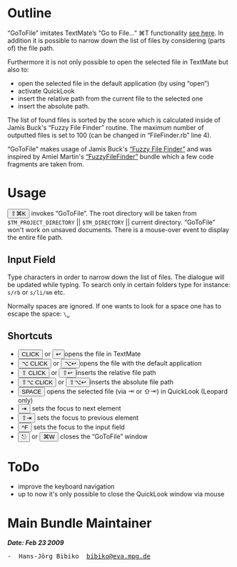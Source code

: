 # Outline #

“GoToFile” imitates TextMate’s “Go to File…” ⌘T functionality [see here](http://manual.macromates.com/en/working_with_multiple_files#moving_between_files_with_grace). In addition it is possible to narrow down the list of files by considering (parts of) the file path. 

Furthermore it is not only possible to open the selected file in TextMate but also to:

* open the selected file in the default application (by using “open”)
* activate QuickLook
* insert the relative path from the current file to the selected one
* insert the absolute path.

The list of found files is sorted by the score which is calculated inside of Jamis Buck's “Fuzzy File Finder” routine. The maximum number of outputted files is set to 100 (can be changed in “FileFinder.rb” line 4).

“GoToFile” makes usage of Jamis Buck's [“Fuzzy File Finder”](http://github.com/jamis/fuzzy_file_finder) and was inspired by Amiel Martin's [“FuzzyFileFinder”](http://github.com/amiel/gotofile.tmbundle/tree/amiels_original) bundle which a few code fragments are taken from.

# Usage #

<button>⇧⌘K</button> invokes “GoToFile”. The root directory will be taken from `$TM_PROJECT_DIRECTORY` || `$TM_DIRECTORY` || current directory. “GoToFile” won't work on unsaved documents. There is a mouse-over event to display the entire file path.


## Input Field ##

Type characters in order to narrow down the list of files. The dialogue will be updated while typing. To search only in certain folders type for instance: `s/rb` or `s/li/mm` etc.

Normally spaces are ignored. If one wants to look for a space one has to escape the space: `\␣`

## Shortcuts ##

* <button>CLICK</button> or <button>&#x21A9;</button>opens the file in TextMate
* <button>⌥ CLICK</button> or <button>⌥&#x21A9;</button>opens the file with the default application
* <button>⇧ CLICK</button> or <button>⇧&#x21A9;</button>inserts the relative file path
* <button>⇧⌥ CLICK</button> or <button>⇧⌥&#x21A9;</button>inserts the absolute file path
* <button>SPACE</button> opens the selected file (via ⇥ or ⇧⇥) in QuickLook (Leopard only)
* <button>⇥</button> sets the focus to next element
* <button>⇧⇥</button> sets the focus to previous element
* <button>^F</button> sets the focus to the input field
* <button>⎋</button> or <button>⌘W</button> closes the “GoToFile” window

# ToDo #

* improve the keyboard navigation
* up to now it's only possible to close the QuickLook window via mouse

# Main Bundle Maintainer #

***Date: Feb 23 2009***

<pre>
-  Hans-Jörg Bibiko&nbsp;&nbsp;<a href="mailto:bibiko@eva.mpg.de">bibiko@eva.mpg.de</a>
</pre>
